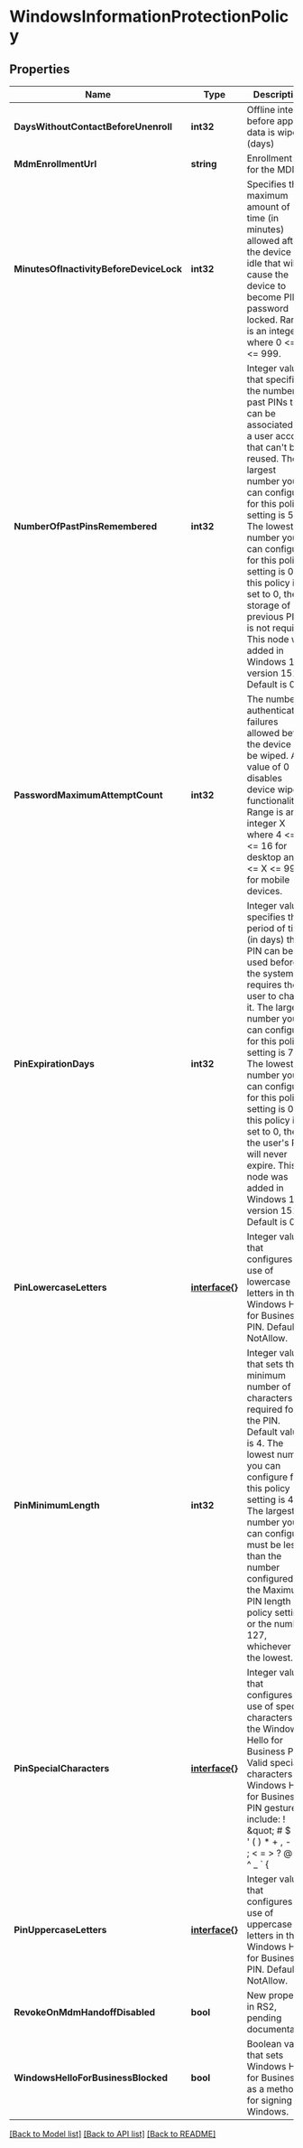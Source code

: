 # WindowsInformationProtectionPolicy

## Properties

Name | Type | Description | Notes
------------ | ------------- | ------------- | -------------
**DaysWithoutContactBeforeUnenroll** | **int32** | Offline interval before app data is wiped (days)  | [optional] 
**MdmEnrollmentUrl** | **string** | Enrollment url for the MDM | [optional] 
**MinutesOfInactivityBeforeDeviceLock** | **int32** | Specifies the maximum amount of time (in minutes) allowed after the device is idle that will cause the device to become PIN or password locked.   Range is an integer X where 0 &lt;&#x3D; X &lt;&#x3D; 999. | [optional] 
**NumberOfPastPinsRemembered** | **int32** | Integer value that specifies the number of past PINs that can be associated to a user account that can&#39;t be reused. The largest number you can configure for this policy setting is 50. The lowest number you can configure for this policy setting is 0. If this policy is set to 0, then storage of previous PINs is not required. This node was added in Windows 10, version 1511. Default is 0. | [optional] 
**PasswordMaximumAttemptCount** | **int32** | The number of authentication failures allowed before the device will be wiped. A value of 0 disables device wipe functionality. Range is an integer X where 4 &lt;&#x3D; X &lt;&#x3D; 16 for desktop and 0 &lt;&#x3D; X &lt;&#x3D; 999 for mobile devices. | [optional] 
**PinExpirationDays** | **int32** | Integer value specifies the period of time (in days) that a PIN can be used before the system requires the user to change it. The largest number you can configure for this policy setting is 730. The lowest number you can configure for this policy setting is 0. If this policy is set to 0, then the user&#39;s PIN will never expire. This node was added in Windows 10, version 1511. Default is 0. | [optional] 
**PinLowercaseLetters** | [**interface{}**](.md) | Integer value that configures the use of lowercase letters in the Windows Hello for Business PIN. Default is NotAllow. | [optional] 
**PinMinimumLength** | **int32** | Integer value that sets the minimum number of characters required for the PIN. Default value is 4. The lowest number you can configure for this policy setting is 4. The largest number you can configure must be less than the number configured in the Maximum PIN length policy setting or the number 127, whichever is the lowest. | [optional] 
**PinSpecialCharacters** | [**interface{}**](.md) | Integer value that configures the use of special characters in the Windows Hello for Business PIN. Valid special characters for Windows Hello for Business PIN gestures include: ! \&quot; # $ % &amp; &#39; ( ) * + , - . / : ; &lt; &#x3D; &gt; ? @ [ \\ ] ^ _ &#x60; { | } ~. Default is NotAllow. | [optional] 
**PinUppercaseLetters** | [**interface{}**](.md) | Integer value that configures the use of uppercase letters in the Windows Hello for Business PIN. Default is NotAllow. | [optional] 
**RevokeOnMdmHandoffDisabled** | **bool** | New property in RS2, pending documentation | [optional] 
**WindowsHelloForBusinessBlocked** | **bool** | Boolean value that sets Windows Hello for Business as a method for signing into Windows. | [optional] 

[[Back to Model list]](../README.md#documentation-for-models) [[Back to API list]](../README.md#documentation-for-api-endpoints) [[Back to README]](../README.md)


